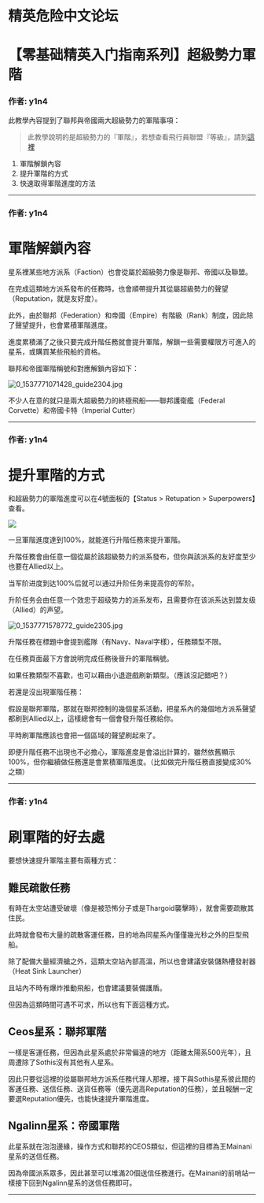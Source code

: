 




精英危险中文论坛
=========







 




# 【零基础精英入门指南系列】超級勢力軍階





### 作者: y1n4



此教學內容提到了聯邦與帝國兩大超級勢力的軍階事項：



> 此教學說明的是超級勢力的『軍階』，若想查看飛行員聯盟『等級』，請到[這裡](https://forum.elitedanger.cn/d/773)
> 
> 


1. 軍階解鎖內容
2. 提升軍階的方式
3. 快速取得軍階進度的方法






---



### 作者: y1n4



軍階解鎖內容
======


星系裡某些地方派系（Faction）也會從屬於超級勢力像是聯邦、帝國以及聯盟。  

在完成這類地方派系發布的任務時，也會順帶提升其從屬超級勢力的聲望（Reputation，就是友好度）。  

此外，由於聯邦（Federation）和帝國（Empire）有階級（Rank）制度，因此除了聲望提升，也會累積軍階進度。  

進度累積滿了之後只要完成升階任務就會提升軍階，解鎖一些需要權限方可進入的星系，或購買某些飛船的資格。


聯邦和帝國軍階稱號和對應解鎖內容如下：  

![0_1537771071428_guide2304.jpg](https://cdn.elitedanger.cn/Fv9FR16XactmXrxHTqF0Sm6DGorr)  

不少人在意的就只是兩大超級勢力的終極飛船——聯邦護衛艦（Federal Corvette）和帝國卡特（Imperial Cutter）






---



### 作者: y1n4



提升軍階的方式
=======


和超級勢力的軍階進度可以在4號面板的【Status > Retupation > Superpowers】查看。   

![](https://qiniu.elitedanger.cn/assets/files/2021-05-13/1620920905-259791-4internalpanelstatusrepdes.png)


一旦軍階進度達到100%，就能進行升階任務來提升軍階。  

升階任務會由任意一個從屬於該超級勢力的派系發布，但你與該派系的友好度至少也要在Allied以上。


当军阶进度到达100%后就可以通过升阶任务来提高你的军阶。   

升阶任务会由任意一个效忠于超级势力的派系发布，且需要你在该派系达到盟友级（Allied）的声望。


![0_1537771578772_guide2305.jpg](https://cdn.elitedanger.cn/Fn9o8LuCLP63YMCrhD5fnT5Nd9Kv)  

升階任務在標題中會提到艦隊（有Navy、Naval字樣），任務類型不限。  

在任務頁面最下方會說明完成任務後晉升的軍階稱號。  

如果任務類型不喜歡，也可以藉由小退遊戲刷新類型。（應該沒記錯吧？）


若還是沒出現軍階任務：  

假設是聯邦軍階，那就在聯邦控制的幾個星系活動，把星系內的幾個地方派系聲望都刷到Allied以上，這樣總會有一個會發升階任務給你。  

平時刷軍階應該也會把一個區域的聲望刷起來了。  

即便升階任務不出現也不必擔心，軍階進度是會溢出計算的，雖然依舊顯示100%，但你繼續做任務還是會累積軍階進度。（比如做完升階任務直接變成30%之類）






---



### 作者: y1n4



刷軍階的好去處
=======


要想快速提升軍階主要有兩種方式：


難民疏散任務
------


有時在太空站遭受破壞（像是被恐怖分子或是Thargoid襲擊時），就會需要疏散其住民。  

此時就會發布大量的疏散客運任務，目的地為同星系內僅僅幾光秒之外的巨型飛船。  

除了配備大量經濟艙之外，這類太空站內部高溫，所以也會建議安裝儲熱槽發射器（Heat Sink Launcher）  

且站內不時有爆炸推動飛船，也會建議要裝備護盾。  

但因為這類時間可遇不可求，所以也有下面這種方式。


Ceos星系：聯邦軍階
-----------


一樣是客運任務，但因為此星系處於非常偏遠的地方（距離太陽系500光年），且周遭除了Sothis沒有其他有人星系。  

因此只要從這裡的從屬聯邦地方派系任務代理人那裡，接下與Sothis星系彼此間的客運任務、送信任務、送貨任務等（優先選高Reputation的任務），並且報酬一定要選Reputation優先，也能快速提升軍階進度。


Ngalinn星系：帝國軍階
--------------


此星系就在泡泡邊緣，操作方式和聯邦的CEOS類似，但這裡的目標為王Mainani星系的送信任務。  

因為帝國派系眾多，因此甚至可以堆滿20個送信任務進行。在Mainani的前哨站一樣接下回到Ngalinn星系的送信任務即可。






---










